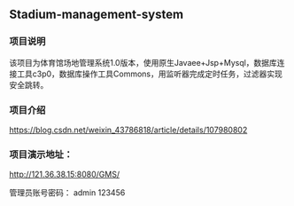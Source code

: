 ## Stadium-management-system

### 项目说明

该项目为体育馆场地管理系统1.0版本，使用原生Javaee+Jsp+Mysql，数据库连接工具c3p0，数据库操作工具Commons，用监听器完成定时任务，过滤器实现安全跳转。 

### 项目介绍
https://blog.csdn.net/weixin_43786818/article/details/107980802
### 项目演示地址：
http://121.36.38.15:8080/GMS/

管理员账号密码：
admin
123456
